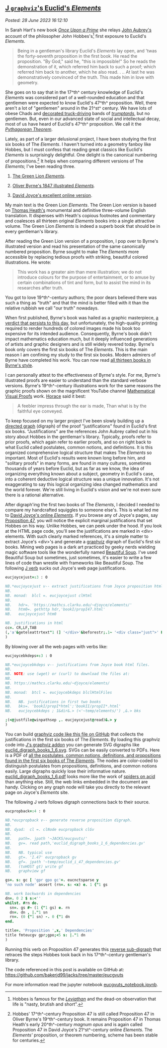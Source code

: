 
[J `graphviz`'s Euclid's *Elements*](https://analyzethedatanotthedrivel.org/2023/06/28/j-graphvizs-euclids-elements/)
---------------------------------------------------------------------------------------------------------------------

*Posted: 28 June 2023 16:12:10*

In Sarah Hart's new book [*Once Upon a
Prime*](https://www.theguardian.com/books/2023/apr/25/once-upon-a-prime-sarah-hart-review-why-maths-and-literature-make-a-winning-formula)
she relays [John Aubrey's](https://en.wikipedia.org/wiki/John_Aubrey)
account of the philosopher John Hobbes's[^7864x1] first exposure to Euclid's
*Elements*.

> Being in a gentleman's library Euclid's *Elements* lay open, and 'twas
> the forty-seventh proposition in the first book. He read the
> proposition. "By God," said he, "this is impossible!" So he reads the
> demonstration of it, which referred him back to such a proof; which
> referred him back to another, which he also read. . .. At last he was
> demonstratively convinced of the truth. This made him in love with
> geometry.

She goes on to say that in the 17^th^ century knowledge of Euclid's
*Elements* was considered part of a well-rounded education and that
gentlemen were expected to know Euclid's 47^th^ proposition. Well, there
aren't a lot of "gentlemen" around in the 21^st^ century. We have lots
of obese Chads and [decorated
truck-driving](https://www.youtube.com/watch?v=yOCJkSlnjG0) bands of
[*trumptards*](https://www.urbandictionary.com/define.php?term=Trumptard%27s),
but no gentlemen. But, even in our advanced state of social and
intellectual decay, most of us have heard of Euclid's 47^th^
proposition. We call it the [*Pythagorean
Theorem*](https://analyzethedatanotthedrivel.org/2022/09/28/on-eponymous-erasure/).

Lately, as part of a larger delusional project, I have been studying the
first six books of The *Elements*. I haven't turned into a geometry
fanboy like Hobbes, but I must confess that reading great classics like
Euclid's *Elements* is surprisingly delightful. One delight is the
canonical numbering of propositions.[^7864x2] It helps when comparing
different versions of The *Elements*; I've been reading three.

1.  [The Green Lion
    *Elements*](https://www.greenlion.com/books/EuclidsElements.html).

2.  [Oliver Byrne's 1847 illustrated
    *Elements*](https://www.c82.net/euclid/)*.*

3.  [David Joyce's excellent online
    version](https://mathcs.clarku.edu/~djoyce/elements/aboutText.html).

My main text is the Green Lion *Elements*. The Green Lion version is
based on [Thomas
Heath's](https://www.perseus.tufts.edu/hopper/text?doc=Euc.+1)
monumental and definitive three-volume English translation. It dispenses
with Heath's copious footnotes and commentary and coalesces all thirteen
original *Elements* books into a single attractive volume. The Green
Lion *Elements* is indeed a superb book that should be in every
gentleman's library.

After reading the Green Lion version of a proposition, I pop over to
Byrne's illustrated version and read his presentation of the same
canonically numbered proposition. Byrne sought to make The *Elements*
more accessible by replacing tedious proofs with striking, beautiful
colored illustrations. He wrote:

> This work has a greater aim than mere illustration; we do not
> introduce colours for the purpose of entertainment, or to amuse by
> certain combinations of tint and form, but to assist the mind in its
> researches after truth.

You got to love 19^th^-century authors; the poor dears believed there
was such a thing as "truth" and that the mind is better filled with it
than the relative rubbish we call "our truth" nowadays.

When first published, Byrne's book was hailed as a graphic masterpiece,
[a verdict that persists to this
day](https://www.maa.org/press/periodicals/convergence/oliver-byrne-the-matisse-of-mathematics-byrnes-euclid-geometry-understood-via-color-coded-diagrams),
but unfortunately, the high-quality printing required to render hundreds
of colored images made his book too expensive for its intended audience.
Consequently, Byrne's book didn't impact mathematics education much, but
it deeply influenced generations of artists and graphic designers and is
still widely revered today. Byrne's book only covers the first six books
of The *Elements*. This is the main reason I am confining my study to
the first six books. Modern admirers of Byrne have completed his work.
You can now read [all thirteen books in Byrne's
style](https://www.kroneckerwallis.com/product/euclids-elements-completing-oliver-byrnes-work/).

I can personally attest to the effectiveness of Byrne's style. For me,
Byrne's illustrated proofs are easier to understand than the standard
verbose versions. Byrne's 19^th^-century illustrations work for the same
reasons the graphic proofs shown on the magnificent YouTube channel
[Mathematical Visual
Proofs](https://www.youtube.com/c/MicroVisualProofs) work.
[Horace](https://www.britannica.com/biography/Horace-Roman-poet) said it
best:

> A feebler impress through the ear is made, Than what is by the
> faithful eye conveyed.

To keep focused on my larger project I've been slowly building up a
[directed graph](https://en.wikipedia.org/wiki/Directed_graph) (digraph)
of the proof "justifications" found in Euclid's first six books.
"Justifications" are the references John Aubrey called out in his story
about Hobbes in the gentleman's library. Typically, proofs refer to
prior proofs, which again refer to earlier proofs, and so on right back
to what Euclid called postulates, common notions, and definitions. It is
this organized comprehensive logical structure that makes The *Elements*
so important. Most of Euclid's results were known long before him, and
"solitary proofs" in many forms, are found in many cultures, sometimes
thousands of years before Euclid, but as far as we know, the idea of
organizing everything known about a subject, geometry in Euclid's case,
into a coherent deductive logical structure was a unique innovation.
It's not exaggerating to say this logical organizing idea changed
mathematics and the world forever. We're still living in Euclid's vision
and we're not even sure there is a rational alternative.

After digraph'ing the first two books of The *Elements*, I decided I
needed to compare my handcrafted squiggles to someone else's. This is
what led me to [David Joyce's online
*Elements*](https://mathcs.clarku.edu/~djoyce/elements/aboutText.html).
If you browse any of Joyce's pages, say [Proposition
47](https://mathcs.clarku.edu/~djoyce/elements/bookI/propI47.html), you
will notice the explicit marginal justifications that set Hobbes on his
way. Unlike Hobbes, we can peek under the hood. If you look at the HTML
page code, you'll see the justifications are marked in \<div\> elements.
With such clearly marked references, it's a simple matter to extract
Joyce's \<div\>'s and generate a [graphviz](https://graphviz.org/)
digraph of Euclid's first six books. Mining web pages is a dark art
practiced by geeky nerds wielding magic software tools like the
wonderfully named [Beautiful
Soup](https://beautiful-soup-4.readthedocs.io/en/latest/). I've used
Beautiful Soup but sometimes, just sometimes, it's easier to write a few
lines of code than wrestle with frameworks like Beautiful Soup. The
following [J verb](https://code.jsoftware.com/wiki/Main_Page) sucks out
Joyce's web page justifications.

~~~~J
eucjoycejust=:3 : 0

NB.*eucjoycejust v-- extract justifications from Joyce proposition html.
NB.
NB. monad:  blcl =. eucjoycejust clHtml
NB.
NB.   hdr=. 'https://mathcs.clarku.edu/~djoyce/elements/' 
NB.   htm0=. gethttp hdr,'bookI/propI47.html'
NB.   eucjoycejust htm0

NB. justifications in html
cc=. CR,LF,TAB
(,'a'&geteleattrtext"1 (] '</div>'&beforestr;.1~ '<div class="just">' E. ]) y -. cc) -. a:
)
~~~~

By blowing over all the web pages with verbs like:

~~~~J
eucjoycebkdeps=:3 : 0

NB.*eucjoycebkdeps v-- justifications from Joyce book html files.
NB.
NB. NOTE: use (wget) or (curl) to download the files at:
NB.
NB. https://mathcs.clarku.edu/~djoyce/elements/
NB.
NB. monad:  btcl =. eucjoycebkdeps blclHtmlFiles
NB.
NB.   NB. justifications in first two books
NB.   bks=. 'bookI/propI*html';'bookII/propII*.html'
NB.   eucjoycebkdeps ; 1&dir&.> (<'~temp/elements/') ,&.> bks

;(<@justfile@winpathsep ,. eucjoycejust@read)&.> y
)
~~~~

You can build [graphviz code like this file on
GitHub](https://github.com/bakerjd99/jacks/blob/master/eucgvuts/euclid_digraph_books_1_6.gv)
that collects the justifications in the first six books of The
*Elements*. By loading this graphviz code into [J's graphviz
addon](https://wiki.jsoftware.com/wiki/Addons/graphics/graphviz) you can
generate SVG digraphs like
[euclid_digraph_books_1\_6.svg](https://github.com/bakerjd99/jacks/blob/master/eucgvuts/euclid_digraph_books_1_6.svg).
SVGs can be easily converted to PDFs. Here is a PDF of [all the
postulates, common notions, definitions, and propositions found in the
first six books of The
*Elements*](https://bakerjd99.files.wordpress.com/2023/06/euclid_digraph_books_1_6-1.pdf).
The nodes are color-coded to distinguish postulates from propositions,
definitions, and common notions easily. Large digraphs quickly lose
their informative nature.
[euclid_digraph_books_1\_6.pdf](https://bakerjd99.files.wordpress.com/2023/06/euclid_digraph_books_1_6-1.pdf)
looks more like the work of [spiders on
acid](https://www.theguardian.com/science/2014/oct/04/spiders-lsd-drugs-experiment-1971)
than anything else. Still, the web links embedded in the document are
handy. Clicking on any graph node will take you directly to the relevant
page on Joyce's *Elements* site.

The following J verb follows digraph connections back to their source.

~~~~J
eucpropback=:4 : 0

NB.*eucpropback v-- generate reverse proposition digraph.
NB.
NB. dyad:  cl =. clNode eucpropback clGv
NB.
NB.   path=. jpath '~JACKS/eucgvuts/'
NB.   gv=. read path,'euclid_digraph_books_1_6_dependencies.gv'
NB.
NB.   NB. typical use
NB.   gt=. 'I.47' eucpropback gv
NB.   gf=. jpath '~temp/euclid_i_47_dependencies.gv'
NB.   (toHOST gt) write gf
NB.   graphview gf

gs=. s: gc [ 'gpr gpo gc'=. eucnctsparse y
'no such node' assert (rn=. s: <x) e. 1 {"1 gs

NB. work backwards in dependencies
dn=. 0 2 $ s:<''
whilst. #rn do.
  sn=. gs #~ (1 {"1 gs) e. rn
  dn=. dn , |."1 sn
  rn=. (0 {"1 sn) -. 0 {"1 dn
end.

title=. 'Proposition ',x,' Dependencies'
title fmteucgv gpr;gpo;<5 s: |."1 dn
)
~~~~

Running this verb on Proposition 47 generates this [reverse
sub-digraph](https://bakerjd99.files.wordpress.com/2023/06/euclid_i_47_dependencies-1.pdf)
that retraces the steps Hobbes took back in his 17^th^-century
gentleman's library.

The code referenced in this post is available on GitHub at:
<https://github.com/bakerjd99/jacks/tree/master/eucgvuts>

For more information read the jupyter notebook
[eucgvuts_notebook.ipynb](https://github.com/bakerjd99/jacks/blob/master/eucgvuts/eucgvuts_notebook.ipynb).

[^7864x1]: Hobbes is famous for the
    [*Leviathan*](https://www.britannica.com/topic/Leviathan-by-Hobbes)
    and the dead-on observation that life is "nasty, brutish and short".

[^7864x2]: Hobbes' 17^th^-century Proposition 47 is still called Proposition
    47 in Oliver Byrne's 19^th^-century book. It remains Proposition 47
    in Thomas Heath's early 20^th^-century *magnum opus* and is again
    called Proposition 47 in David Joyce's 21^st^-century online
    *Elements*. The *Elements'* proposition, or theorem numbering,
    scheme has been stable for centuries.
